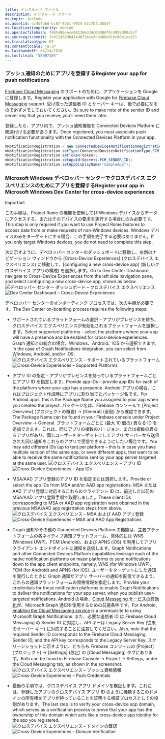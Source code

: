 ```yaml
---
title: インクルード ファイル
description: インクルード ファイル
ms.topic: include
ms.assetid: dc4d7bbd-bc87-42b1-9924-52c7bfcd5b5f
ms.localizationpriority: medium
ms.openlocfilehash: f085486eece082366dddc00d86f0c4959d09a5cf
ms.sourcegitcommit: 7e022438d0414d8f24ee2c048bb018c80b1ea921
ms.translationtype: HT
ms.contentlocale: ja-JP
ms.lasthandoff: 04/24/2020
ms.locfileid: "58907304"
---
```

### <a name="register-your-app-for-push-notifications"></a><span data-ttu-id="b938b-103">プッシュ通知のためにアプリを登録する</span><span class="sxs-lookup"><span data-stu-id="b938b-103">Register your app for push notifications</span></span>

<span data-ttu-id="b938b-104">[Firebase Cloud Messaging](https://firebase.google.com/docs/cloud-messaging/android/client) のサポートのために、アプリケーションを Google に登録します。</span><span class="sxs-lookup"><span data-stu-id="b938b-104">Register your application with Google for [Firebase Cloud Messaging](https://firebase.google.com/docs/cloud-messaging/android/client) support.</span></span> <span data-ttu-id="b938b-105">受け取った送信者 ID とサーバー キーは、後で必要になるので必ずメモしておいてください。</span><span class="sxs-lookup"><span data-stu-id="b938b-105">Be sure to make note of the sender ID and server key that you receive; you'll need them later.</span></span>

<span data-ttu-id="b938b-106">登録したら、アプリ内で、プッシュ通知機能を Connected Devices Platform に関連付ける必要があります。</span><span class="sxs-lookup"><span data-stu-id="b938b-106">Once registered, you must associate push notification functionality with the Connected Devices Platform in your app.</span></span>

```Java
mNotificationRegistration = new ConnectedDevicesNotificationRegistration();
mNotificationRegistration.setType(ConnectedDevicesNotificationType.FCM);
mNotificationRegistration.setToken(token);
mNotificationRegistration.setAppId(Secrets.FCM_SENDER_ID);
mNotificationRegistration.setAppDisplayName("SampleApp");
```

### <a name="register-your-app-in-microsoft-windows-dev-center-for-cross-device-experiences"></a><span data-ttu-id="b938b-107">Microsoft Windows デベロッパー センターでクロスデバイス エクスペリエンスのためにアプリを登録する</span><span class="sxs-lookup"><span data-stu-id="b938b-107">Register your app in Microsoft Windows Dev Center for cross-device experiences</span></span>

> [!IMPORTANT]
> <span data-ttu-id="b938b-108">この手順は、Project Rome の機能を使用して非 Windows デバイスからデータにアクセスする、またはそのデバイスの要求を実行する場合にのみ必要です。</span><span class="sxs-lookup"><span data-stu-id="b938b-108">This step is only required if you want to use Project Rome features to access data from or make requests of non-Windows devices.</span></span> <span data-ttu-id="b938b-109">Windows デバイスのみをターゲットにする場合、この手順を完了する必要はありません。</span><span class="sxs-lookup"><span data-stu-id="b938b-109">If you only target Windows devices, you do not need to complete this step.</span></span>

<span data-ttu-id="b938b-110">次に示すように、デベロッパー センターのダッシュボードに移動し、左側のナビゲーション ウィンドウから [Cross-Device Experiences] (クロスデバイス エクスペリエンス) に移動して、[configuring a new cross-device app] (新しいクロスデバイス アプリの構成) を選択します。</span><span class="sxs-lookup"><span data-stu-id="b938b-110">Go to Dev Center Dashboard, navigate to Cross-Device Experiences from the left side navigation pane, and select configuring a new cross-device app, shown as below.</span></span>
<span data-ttu-id="b938b-111">![デベロッパー センター ダッシュボード – クロスデバイス エクスペリエンス](../../notifications/media/dev_center_portal/dev_center_portal_1_overview.png)</span><span class="sxs-lookup"><span data-stu-id="b938b-111">![Dev Center Dashboard – Cross-Device Experiences](../../notifications/media/dev_center_portal/dev_center_portal_1_overview.png)</span></span>

<span data-ttu-id="b938b-112">デベロッパー センターのオンボーディング プロセスでは、次の手順が必要です。</span><span class="sxs-lookup"><span data-stu-id="b938b-112">The Dev Center on-boarding process requires the following steps:</span></span>
* <span data-ttu-id="b938b-113">サポートされているプラットフォームの選択 – アプリがプレゼンスを持ち、クロスデバイス エクスペリエンスが有効化されるプラットフォームを選択します。</span><span class="sxs-lookup"><span data-stu-id="b938b-113">Select supported platforms – select the platforms where your app will have a presence and be enabled for cross-device experiences.</span></span> <span data-ttu-id="b938b-114">Graph 通知との統合の場合、Windows、Android、iOS から選択できます。</span><span class="sxs-lookup"><span data-stu-id="b938b-114">In the case of Graph Notifications integration, you can select from Windows, Android, and/or iOS.</span></span>
<span data-ttu-id="b938b-115">![クロスデバイス エクスペリエンス – サポートされているプラットフォーム](../../notifications/media/dev_center_portal/dev_center_portal_2_supported_platforms.png)</span><span class="sxs-lookup"><span data-stu-id="b938b-115">![Cross-Device Experiences – Supported Platforms](../../notifications/media/dev_center_portal/dev_center_portal_2_supported_platforms.png)</span></span>

* <span data-ttu-id="b938b-116">アプリ ID の指定 – アプリがプレゼンスを持っているプラットフォームごとにアプリ ID を指定します。</span><span class="sxs-lookup"><span data-stu-id="b938b-116">Provide app IDs – provide app IDs for each of the platform where your app has a presence.</span></span> <span data-ttu-id="b938b-117">Android アプリの場合、これはプロジェクト作成時にアプリに割り当てたパッケージ名です。</span><span class="sxs-lookup"><span data-stu-id="b938b-117">For Android apps, this is the Package Name you assigned to your app when you created the project.</span></span> <span data-ttu-id="b938b-118">パッケージ名は、Firebase コンソールで [Project Overview] (プロジェクトの概要) -> [General] (全般) から確認できます。</span><span class="sxs-lookup"><span data-stu-id="b938b-118">The Package Name can be found in your Firebase console under Project Overview -> General.</span></span> <span data-ttu-id="b938b-119">プラットフォームごとに (最大 10 個の) 異なる ID を追加できます。これは、同じアプリの複数のバージョン、または複数の異なるアプリがあり、同じユーザーをターゲットにしてアプリ サーバーから送信された同じ通知をこれらのアプリで受信できるようにしたい場合です。</span><span class="sxs-lookup"><span data-stu-id="b938b-119">You may add different IDs (up to ten) per platform – this is in case you have multiple version of the same app, or even different apps, that want to be able to receive the same notifications sent by your app server targeted at the same user.</span></span> 
<span data-ttu-id="b938b-120">![クロスデバイス エクスペリエンス – アプリ ID](../../notifications/media/dev_center_portal/dev_center_portal_3_app_ids.png)</span><span class="sxs-lookup"><span data-stu-id="b938b-120">![Cross-Device Experiences – App IDs](../../notifications/media/dev_center_portal/dev_center_portal_3_app_ids.png)</span></span>

* <span data-ttu-id="b938b-121">MSA/AAD アプリ登録のアプリ ID を指定または選択します。</span><span class="sxs-lookup"><span data-stu-id="b938b-121">Provide or select the app IDs from MSA and/or AAD app registrations.</span></span> <span data-ttu-id="b938b-122">MSA または AAD アプリ登録に対応するこれらのクライアント ID は、前述した以前の MSA/AAD アプリ登録手順で取得しました。</span><span class="sxs-lookup"><span data-stu-id="b938b-122">These client IDs corresponding to MSA or AAD app registration were obtained in the previous MSA/AAD app registration steps from above.</span></span> 
<span data-ttu-id="b938b-123">![クロスデバイス エクスペリエンス – MSA および AAD アプリ登録](../../notifications/media/dev_center_portal/dev_center_portal_4_msa_aad_connections.png)</span><span class="sxs-lookup"><span data-stu-id="b938b-123">![Cross-Device Experiences – MSA and AAD App Registrations](../../notifications/media/dev_center_portal/dev_center_portal_4_msa_aad_connections.png)</span></span>

* <span data-ttu-id="b938b-124">Graph 通知やその他の Connected Devices Platform の機能は、主要プラットフォームの各ネイティブ通知プラットフォーム、具体的には WNS (Windows UWP)、FCM (Android)、および APNS (iOS) を利用してアプリ クライアント エンドポイントに通知を送信します。</span><span class="sxs-lookup"><span data-stu-id="b938b-124">Graph Notifications and other Connected Devices Platform capabilities leverage each of the native notification platforms on major platforms to send notifications down to the app client endpoints, namely, WNS (for Windows UWP), FCM (for Android) and APNS (for iOS).</span></span> <span data-ttu-id="b938b-125">ユーザーをターゲットにした通知を発行したときに Graph 通知がアプリ サーバーの通知を配信できるよう、これらの通知プラットフォームの資格情報を指定します。</span><span class="sxs-lookup"><span data-stu-id="b938b-125">Provide your credentials for these notification platforms to enable Graph Notifications to deliver the notifications for your app server, when you publish user-targeted notifications.</span></span> <span data-ttu-id="b938b-126">Android の場合、[Cloud Messaging サービスの有効化](https://firebase.google.com/docs/cloud-messaging/android/client)が、Microsoft Graph 通知を使用するための前提条件です。</span><span class="sxs-lookup"><span data-stu-id="b938b-126">For Android, [enabling the Cloud Messaging service](https://firebase.google.com/docs/cloud-messaging/android/client) is a prerequisite to using Microsoft Graph Notifications.</span></span> <span data-ttu-id="b938b-127">また、必要な送信者 ID は Firebase Cloud Messaging の Sender ID に対応し、API キーは Legacy Server Key (従来のサーバー キー) に対応することに注意してください。</span><span class="sxs-lookup"><span data-stu-id="b938b-127">Also, note that the required Sender ID corresponds to the Firebase Cloud Messaging Sender ID, and the API key corresponds to the Legacy Server Key.</span></span> <span data-ttu-id="b938b-128">スクリーンショットに示すように、どちらも Firebase コンソールの [Project] (プロジェクト) -> [Settings] (設定) の [Cloud Messaging] タブにあります。</span><span class="sxs-lookup"><span data-stu-id="b938b-128">Both can be found in Firebase Console -> Project -> Settings, under the Cloud Messaging tab, as shown in the screenshot.</span></span>
<span data-ttu-id="b938b-129">![クロスデバイス エクスペリエンス – プッシュ資格情報](../../notifications/media/dev_center_portal/dev_center_portal_5_push_credentials.png)</span><span class="sxs-lookup"><span data-stu-id="b938b-129">![Cross-Device Experiences – Push Credentials](../../notifications/media/dev_center_portal/dev_center_portal_5_push_credentials.png)</span></span>

* <span data-ttu-id="b938b-130">最後の手順では、クロスデバイス アプリ ドメインを検証します。これには、登録したアプリのクロスデバイス アプリ ID のように機能するこのドメインの所有権をアプリが持っていることを証明する検証プロセスとしての役割があります。</span><span class="sxs-lookup"><span data-stu-id="b938b-130">The last step is to verify your cross-device app domain, which serves as a verification process to prove that your app has the ownership of this domain which acts like a cross-device app identity for the app you registered.</span></span>
<span data-ttu-id="b938b-131">![クロスデバイス エクスペリエンス – ドメインの確認](../../notifications/media/dev_center_portal/dev_center_portal_6_domain_verification.png)</span><span class="sxs-lookup"><span data-stu-id="b938b-131">![Cross-Device Experiences – Domain Verification](../../notifications/media/dev_center_portal/dev_center_portal_6_domain_verification.png)</span></span>
